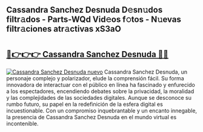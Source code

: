 ## Cassandra Sanchez Desnuda D𝚎sn𝚞dos filtr𝚊dos - Parts-WQd Vid𝚎os f𝚘tos - N𝚞evas filtr𝚊ciones atr𝚊ctivas xS3aO

# <h2><a href="http://mb6m6mz.tromn.icu/?c=Cassandra+Sanchez+Desnuda">🔗👉👉👉 Cassandra Sanchez Desnuda 🔗🔗</a></h2>

[![Cassandra Sanchez Desnuda nuevo](https://i.imgur.com/pEAQMta.gif)](http://mb6m6mz.tromn.icu/?c=Cassandra+Sanchez+Desnuda)
Cassandra Sanchez Desnuda, un personaje complejo y polarizador, elude la comprensión fácil. Su forma innovadora de interactuar con el público en línea ha fascinado y enfurecido a los espectadores, encendiendo debates sobre la privacidad, la moralidad y las complejidades de las sociedades digitales. Aunque se desconoce su rumbo futuro, su papel en la redefinición de la esfera digital es incuestionable. Con un compromiso inquebrantable y un encanto innegable, la presencia de Cassandra Sanchez Desnuda en el mundo virtual es incontenible.
